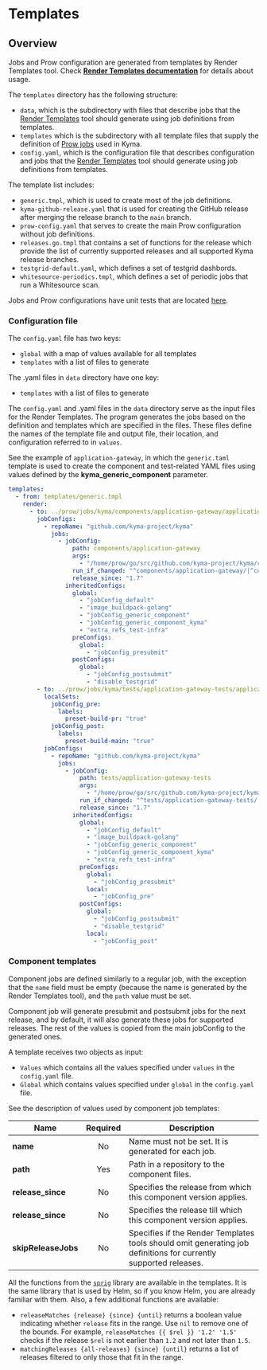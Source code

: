 # Templates

## Overview

Jobs and Prow configuration are generated from templates by Render Templates tool. Check [**Render Templates documentation**](../development/tools/cmd/rendertemplates/README.md) for details about usage.

The `templates` directory has the following structure:

- `data`, which is the subdirectory with files that describe jobs that the [Render Templates](../development/tools/cmd/rendertemplates) tool should generate using job definitions from templates.
- `templates` which is the subdirectory with all template files that supply the definition of [Prow jobs](../prow/jobs) used in Kyma.
- `config.yaml`, which is the configuration file that describes configuration and jobs that the [Render Templates](../development/tools/cmd/rendertemplates) tool should generate using job definitions from templates.

The template list includes:

- `generic.tmpl`, which is used to create most of the job definitions.
- `kyma-github-release.yaml` that is used for creating the GitHub release after merging the release branch to the `main` branch.
- `prow-config.yaml` that serves to create the main Prow configuration without job definitions.
- `releases.go.tmpl` that contains a set of functions for the release which provide the list of currently supported releases and all supported Kyma release branches.
- `testgrid-default.yaml`, which defines a set of testgrid dashbords.
- `whitesource-periodics.tmpl`, which defines a set of periodic jobs that run a Whitesource scan. 

Jobs and Prow configurations have unit tests that are located [here](../development/tools/jobs).

### Configuration file

The `config.yaml` file has two keys:

- `global` with a map of values available for all templates
- `templates` with a list of files to generate

The .yaml files in `data` directory have one key:

- `templates` with a list of files to generate

The `config.yaml` and .yaml files in the `data` directory serve as the input files for the Render Templates. The program generates the jobs based on the definition and templates which are specified in the files. These files define the names of the template file and output file, their location, and configuration referred to in `values`.

See the example of `application-gateway`, in which the `generic.taml` template is used to create the component and test-related YAML files using values defined by the **kyma_generic_component** parameter.

```yaml
templates:
  - from: templates/generic.tmpl
    render:
      - to: ../prow/jobs/kyma/components/application-gateway/application-gateway-generic.yaml
        jobConfigs:
          - repoName: "github.com/kyma-project/kyma"
            jobs:
              - jobConfig:
                  path: components/application-gateway
                  args:
                    - "/home/prow/go/src/github.com/kyma-project/kyma/components/application-gateway"
                  run_if_changed: "^components/application-gateway/|^common/makefiles/"
                  release_since: "1.7"
                inheritedConfigs:
                  global:
                    - "jobConfig_default"
                    - "image_buildpack-golang"
                    - "jobConfig_generic_component"
                    - "jobConfig_generic_component_kyma"
                    - "extra_refs_test-infra"
                  preConfigs:
                    global:
                      - "jobConfig_presubmit"
                  postConfigs:
                    global:
                      - "jobConfig_postsubmit"
                      - "disable_testgrid"
        - to: ../prow/jobs/kyma/tests/application-gateway-tests/application-gateway-tests-generic.yaml
          localSets:
            jobConfig_pre:
              labels:
                preset-build-pr: "true"
            jobConfig_post:
              labels:
                preset-build-main: "true"
          jobConfigs:
            - repoName: "github.com/kyma-project/kyma"
              jobs:
                - jobConfig:
                    path: tests/application-gateway-tests
                    args:
                      - "/home/prow/go/src/github.com/kyma-project/kyma/tests/application-gateway-tests"
                    run_if_changed: "^tests/application-gateway-tests/|^common/makefiles/"
                    release_since: "1.7"
                  inheritedConfigs:
                    global:
                      - "jobConfig_default"
                      - "image_buildpack-golang"
                      - "jobConfig_generic_component"
                      - "jobConfig_generic_component_kyma"
                      - "extra_refs_test-infra"
                    preConfigs:
                      global:
                        - "jobConfig_presubmit"
                      local:
                        - "jobConfig_pre"
                    postConfigs:
                      global:
                        - "jobConfig_postsubmit"
                        - "disable_testgrid"
                      local:
                        - "jobConfig_post"
```

### Component templates

Component jobs are defined similarly to a regular job, with the exception that the `name` field must be empty (because the name is generated by the Render Templates tool), and the `path` value must be set.

Component job will generate presubmit and postsubmit jobs for the next release, and by default, it will also generate these jobs for supported releases.
The rest of the values is copied from the main jobConfig to the generated ones.

A template receives two objects as input:
- `Values` which contains all the values specified under `values` in the `config.yaml` file.
- `Global` which contains values specified under `global` in the `config.yaml` file.

See the description of values used by component job templates:

| Name | Required | Description |
|------| :-------------: |------|
| **name** | No | Name must not be set. It is generated for each job. |
| **path** | Yes | Path in a repository to the component files. |
| **release_since** | No |  Specifies the release from which this component version applies. |
| **release_since** | No |  Specifies the release till which this component version applies.  |
| **skipReleaseJobs** | No | Specifies if the Render Templates tools should omit generating job definitions for currently supported releases. |

All the functions from the [`sprig`](https://github.com/Masterminds/sprig) library are available in the templates. It is the same library that is used by Helm, so if you know Helm, you are already familiar with them. Also, a few additional functions are available:
- `releaseMatches {release} {since} {until}` returns a boolean value indicating whether `release` fits in the range. Use `nil` to remove one of the bounds. For example, `releaseMatches {{ $rel }} '1.2' '1.5'` checks if the release `$rel` is not earlier than `1.2` and not later than `1.5`.
- `matchingReleases {all-releases} {since} {until}` returns a list of releases filtered to only those that fit in the range.
